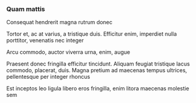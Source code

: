### Quam mattis

Consequat hendrerit magna rutrum donec

Tortor et, ac at varius, a tristique duis. Efficitur enim, imperdiet nulla porttitor, venenatis nec integer

Arcu commodo, auctor viverra urna, enim, augue

Praesent donec fringilla efficitur tincidunt. Aliquam feugiat tristique lacus commodo, placerat, duis. Magna pretium ad maecenas tempus ultrices, pellentesque per integer rhoncus

Est inceptos leo ligula libero eros fringilla, enim litora maecenas molestie sem


